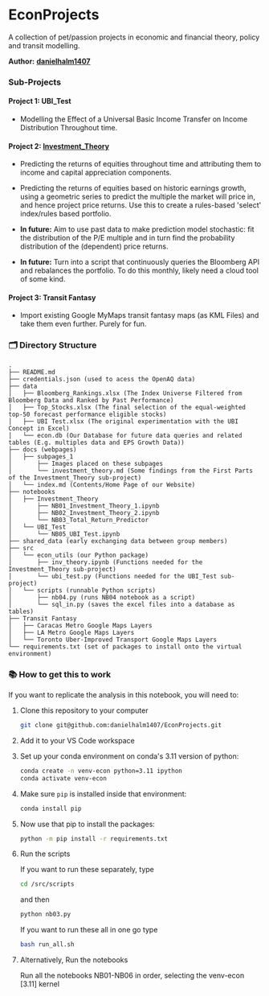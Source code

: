 # EconProjects

A collection of pet/passion projects in economic and financial theory, policy and transit modelling.

**Author:** **[danielhalm1407](https://github.com/danielhalm1407/)**

### Sub-Projects

#### Project 1: UBI_Test

- Modelling the Effect of a Universal Basic Income Transfer on Income Distribution Throughout time.

#### Project 2: [Investment_Theory](subpages_1/investment_theory.md)

- Predicting the returns of equities throughout time and attributing them to income and capital appreciation components.

- Predicting the returns of equities based on historic earnings growth, using a geometric series to predict the multiple the market will price in, and hence project price returns. Use this to create a rules-based 'select' index/rules based portfolio.

- **In future:** Aim to use past data to make prediction model stochastic: fit the distribution of the P/E multiple and in turn find the probability distribution of the (dependent) price returns.

- **In future:** Turn into a script that continuously queries the Bloomberg API and rebalances the portfolio. To do this monthly, likely need a cloud tool of some kind.

#### Project 3: Transit Fantasy

- Import existing Google MyMaps transit fantasy maps (as KML Files) and take them even further. Purely for fun.

###  🗂️ Directory Structure
```plaintext
.
├── README.md
├── credentials.json (used to acess the OpenAQ data)
├── data
│   ├── Bloomberg_Rankings.xlsx (The Index Universe Filtered from Bloomberg Data and Ranked by Past Performance)
│   ├── Top_Stocks.xlsx (The final selection of the equal-weighted top-50 forecast performance eligible stocks)
│   ├── UBI Test.xlsx (The original experimentation with the UBI Concept in Excel)
│   └── econ.db (Our Database for future data queries and related tables (E.g. multiples data and EPS Growth Data))
├── docs (webpages)
│   ├── subpages_1
│       ├── Images placed on these subpages
│       └── investment_theory.md (Some findings from the First Parts of the Investment_Theory sub-project)
│   └── index.md (Contents/Home Page of our Website)
├── notebooks
│   ├── Investment_Theory
│       ├── NB01_Investment_Theory_1.ipynb
│       ├── NB02_Investment_Theory_2.ipynb
│       └── NB03_Total_Return_Predictor
│   └── UBI_Test    
│       └── NB05_UBI_Test.ipynb
├── shared_data (early exchanging data between group members)
├── src
│   └── econ_utils (our Python package)
│       ├── inv_theory.ipynb (Functions needed for the Investment_Theory sub-project)
│       └── ubi_test.py (Functions needed for the UBI_Test sub-project)
│   └── scripts (runnable Python scripts)
│       ├── nb04.py (runs NB04 notebook as a script)
│       └── sql_in.py (saves the excel files into a database as tables)
├── Transit Fantasy
│   ├── Caracas Metro Google Maps Layers
│   ├── LA Metro Google Maps Layers
│   └── Toronto Uber-Improved Transport Google Maps Layers
└── requirements.txt (set of packages to install onto the virtual environment)

```
### 📚 How to get this to work

If you want to replicate the analysis in this notebook, you will need to:

1. Clone this repository to your computer
    ```bash
    git clone git@github.com:danielhalm1407/EconProjects.git
    ```
2. Add it to your VS Code workspace
3. Set up your conda environment on conda's 3.11 version of python:

    ```bash
    conda create -n venv-econ python=3.11 ipython
    conda activate venv-econ
    ```
4. Make sure `pip` is installed inside that environment:

    ```bash
    conda install pip
    ```

5. Now use that pip to install the packages:

    ```bash
    python -m pip install -r requirements.txt
    ```

6. Run the scripts

    If you want to run these separately,
    type 
    ```bash
    cd /src/scripts
    ```
    and then 
    ```bash
    python nb03.py
    ```

    If you want to run these all in one go
    type 
    ```bash
    bash run_all.sh
    ```
7. Alternatively, Run the notebooks

    Run all the notebooks NB01-NB06 in order, selecting the venv-econ [3.11] kernel